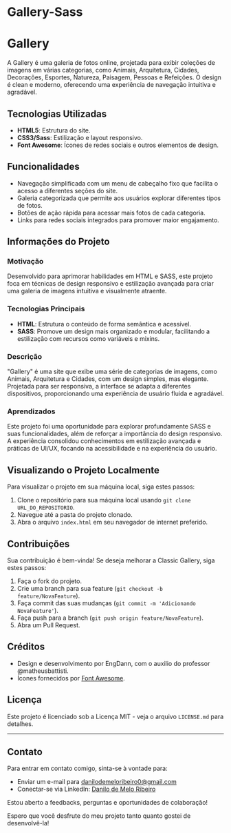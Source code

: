 # Gallery-Sass
# Gallery

A Gallery é uma galeria de fotos online, projetada para exibir coleções de imagens em várias categorias, como Animais, Arquitetura, Cidades, Decorações, Esportes, Natureza, Paisagem, Pessoas e Refeições. O design é clean e moderno, oferecendo uma experiência de navegação intuitiva e agradável.

## Tecnologias Utilizadas

- **HTML5**: Estrutura do site.
- **CSS3/Sass**: Estilização e layout responsivo.
- **Font Awesome**: Ícones de redes sociais e outros elementos de design.

## Funcionalidades

- Navegação simplificada com um menu de cabeçalho fixo que facilita o acesso a diferentes seções do site.
- Galeria categorizada que permite aos usuários explorar diferentes tipos de fotos.
- Botões de ação rápida para acessar mais fotos de cada categoria.
- Links para redes sociais integrados para promover maior engajamento.

## Informações do Projeto

### Motivação
Desenvolvido para aprimorar habilidades em HTML e SASS, este projeto foca em técnicas de design responsivo e estilização avançada para criar uma galeria de imagens intuitiva e visualmente atraente.

### Tecnologias Principais
- **HTML**: Estrutura o conteúdo de forma semântica e acessível.
- **SASS**: Promove um design mais organizado e modular, facilitando a estilização com recursos como variáveis e mixins.

### Descrição
"Gallery" é uma site que exibe uma série de categorias de imagens, como Animais, Arquitetura e Cidades, com um design simples, mas elegante. Projetada para ser responsiva, a interface se adapta a diferentes dispositivos, proporcionando uma experiência de usuário fluida e agradável. 

### Aprendizados
Este projeto foi uma oportunidade para explorar profundamente SASS e suas funcionalidades, além de reforçar a importância do design responsivo. A experiência consolidou conhecimentos em estilização avançada e práticas de UI/UX, focando na acessibilidade e na experiência do usuário.

## Visualizando o Projeto Localmente

Para visualizar o projeto em sua máquina local, siga estes passos:

1. Clone o repositório para sua máquina local usando `git clone URL_DO_REPOSITORIO`.
2. Navegue até a pasta do projeto clonado.
3. Abra o arquivo `index.html` em seu navegador de internet preferido.

## Contribuições

Sua contribuição é bem-vinda! Se deseja melhorar a Classic Gallery, siga estes passos:

1. Faça o fork do projeto.
2. Crie uma branch para sua feature (`git checkout -b feature/NovaFeature`).
3. Faça commit das suas mudanças (`git commit -m 'Adicionando NovaFeature'`).
4. Faça push para a branch (`git push origin feature/NovaFeature`).
5. Abra um Pull Request.

## Créditos

- Design e desenvolvimento por EngDann, com o auxilio do professor @matheusbattisti.
- Ícones fornecidos por [Font Awesome](https://fontawesome.com/).

## Licença

Este projeto é licenciado sob a Licença MIT - veja o arquivo `LICENSE.md` para detalhes.

---
## Contato

Para entrar em contato comigo, sinta-se à vontade para:
- Enviar um e-mail para [danilodemeloribeiro0@gmail.com](mailto:danilodemeloribeiro0@gmail.com)
- Conectar-se via LinkedIn: [Danilo de Melo Ribeiro](https://www.linkedin.com/in/engdann/)

Estou aberto a feedbacks, perguntas e oportunidades de colaboração!


Espero que você desfrute do meu projeto tanto quanto gostei de desenvolvê-la!
 
